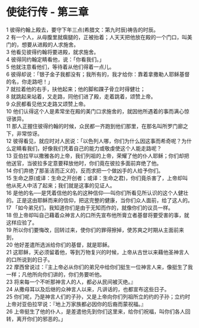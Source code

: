 # 使徒行传 - 第三章
  
 1 彼得约翰上殿去，要守下年三点(希腊文：第九时辰)祷告的时辰。  
 2 有一个人，从母腹里就瘸腿的，正被抬着；人天天把他放在殿的一个门口，叫美门的，想要从进殿的人求施舍。  
 3 他看见彼得约翰将要进殿，就求施舍。  
 4 彼得同约翰定睛看他，说：「你看我们。」  
 5 他就注意看他们，等待着从他们得着一点儿。  
 6 彼得却说：「银子金子我都没有；我所有的，我才给你：靠着拿撒勒人耶稣基督的名，你走路吧！」  
 7 就拉着他的右手，扶他起来；他的脚和踝子骨立时得健壮；  
 8 就跳起来站着，又走路，同他们进了殿，走着跳着，颂赞上帝。  
 9 众民都看见他又走路又颂赞上帝。  
 10 他们认得这个人是素常坐在殿的美门口求施舍的，就因他所遇着的事而满心惊讶骇异。  
 11 那人正握住彼得约翰的时候，众民都一齐跑到他们那里，在那名叫所罗门廊之下，非常惊讶。  
 12 彼得看见，就应时对人民说：「以色列人哪，你们为什么因这事而希奇呢？为什么定睛看我们，好像我们凭着自己的能力或敬虔使这个人能走路呢？  
 13 亚伯拉罕以撒雅各的上帝，我们列祖的上帝，荣耀了他的仆人耶稣；你们却把他送官，当彼拉多定意要释放他时，你们竟在彼拉多面前弃绝了他。  
 14 你们弃绝了那圣洁而正义的，反而求把一个做凶手的人给予你们。  
 15 生命之原(或译：生命之开创者；或译：生命之君)，你们竟杀害了，上帝却叫他从死人中活了起来；我们就是这事的见证人。  
 16 是他的名──是凭着信他的名的这种信仰──叫你们所看见所认识的这个人健壮的。正是这由耶稣而来的信仰，把这完整的健康，当你们众人面前，给了这人的。  
 17 「如今弟兄们，我知道你们是由于无知而作的，就像你们的议员一样。  
 18 但上帝却叫自己藉着众神言人的口所先宣布他所膏立者基督将要受害的事，就这样应验了。  
 19 所以你们要悔改，回转过来，使你们的罪得擦掉，使苏爽之时期从主面前来到，  
 20 他好差遣所选派给你们的基督，就是耶稣。  
 21 这耶稣，天必须留着他，等到万物复兴的时候，上帝从古世以来藉他圣神言人的口所说到的日子。  
 22 摩西曾说过：『主上帝必从你们的弟兄中给你们挺生一位神言人来，像挺生了我一样；凡他所向你们讲的，你们务要听他。  
 23 将来每一个不听那神言人的人，都必从民间被灭绝。』  
 24 从撒母耳以及后继的众神言人以来，凡讲话的，也都宣布这些日子。  
 25 你们呢，乃是神言人们的子孙，又是上帝向你们列祖所立的约的子孙；立约时上帝对亚伯拉罕说：『地上万家族都必因你的后裔而蒙祝福。』  
 26 上帝挺生了他的仆人，是差遣他先到你们这里来，给你们祝福，叫你们各人回转，离开你们的邪恶的。」